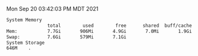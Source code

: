 Mon Sep 20 03:42:03 PM MDT 2021
```bash
System Memory
               total        used        free      shared  buff/cache   available
Mem:           7.7Gi       906Mi       4.9Gi       7.0Mi       1.9Gi       6.5Gi
Swap:          7.6Gi       579Mi       7.1Gi
System Storage
646M	.
```
```bash

